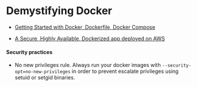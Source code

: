 # Demystifying Docker

- [Getting Started with Docker, Dockerfile, Docker Compose](https://github.com/Darlene-Naz/Demystifying-Docker/tree/main/Getting-Started)

- [A Secure, Highly Available, Dockerized app deployed on AWS](https://github.com/Darlene-Naz/Demystifying-Docker/tree/main/Load-Balanced-Nodejs-App)



#### Security practices

- No new privileges rule. Always run your docker images with `--security-opt=no-new-privileges` in order to prevent escalate privileges using setuid or setgid binaries.
